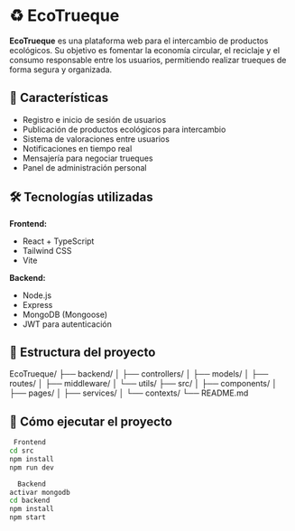 # ♻️ EcoTrueque

**EcoTrueque** es una plataforma web para el intercambio de productos ecológicos. Su objetivo es fomentar la economía circular, el reciclaje y el consumo responsable entre los usuarios, permitiendo realizar trueques de forma segura y organizada.

## 🌱 Características

- Registro e inicio de sesión de usuarios
- Publicación de productos ecológicos para intercambio
- Sistema de valoraciones entre usuarios
- Notificaciones en tiempo real
- Mensajería para negociar trueques
- Panel de administración personal

## 🛠️ Tecnologías utilizadas

**Frontend:**
- React + TypeScript
- Tailwind CSS
- Vite

**Backend:**
- Node.js
- Express
- MongoDB (Mongoose)
- JWT para autenticación

## 📂 Estructura del proyecto

EcoTrueque/
├── backend/
│ ├── controllers/
│ ├── models/
│ ├── routes/
│ ├── middleware/
│ └── utils/
├── src/
│ ├── components/
│ ├── pages/
│ ├── services/
│ └── contexts/
└── README.md

## 🚀 Cómo ejecutar el proyecto

```bash
 Frontend
cd src
npm install
npm run dev

  Backend
activar mongodb
cd backend
npm install
npm start





